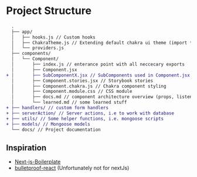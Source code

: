 # Project Structure

```diff
  .
  ├── app/
  │   ├── hooks.js // Custom hooks
  │   ├── ChakraTheme.js // Extending default chakra ui theme (import *.chakra.js)
  │   └── providers.js
  ├── components/
  │   └── Component/
  │       ├── index.js // enterance point with all neccecary exports
  │       ├── Component.jsx
+ │       ├── SubComponentX.jsx // SubComponents used in Component.jsx 
  │       ├── Component.stories.jsx // Storybook stories
  │       ├── Component.chakra.js // Chakra component styling
  │       ├── Component.module.css // CSS module
  │       ├── docs.md // component architecture overview (props, listeners, state diagram)
  │       └── learned.md // some learned stuff
+ ├── handlers/ // custom form handlers
+ ├── serverAction/ // Server actions, i.e to work with database
+ ├── utils/ // Some helper functions, i.e. mongoose scripts
+ ├── models/ // Mongoose models
  └── docs/ // Project documentation
```

## Inspiration
- [Next-js-Boilerplate](https://github.com/ixartz/Next-js-Boilerplate)
- [bulletproof-react](https://github.com/alan2207/bulletproof-react) (Unfortunately not for nextJs)
